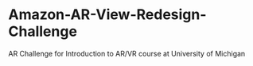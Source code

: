 # Amazon-AR-View-Redesign-Challenge
AR Challenge for Introduction to AR/VR course at University of Michigan
